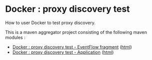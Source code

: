 # Docker : proxy discovery test

How to user Docker to test proxy discovery.

This is a maven aggregator project consisting of the following maven modules :

* [Docker : proxy discovery test - EventFlow fragment](pd-test-ef/src/site/markdown/index.md) ([html](https://tibcosoftware.github.io/tibco-streaming-samples/10.5.0-SNAPSHOT/docker/pd-test/pd-test-ef/))
* [Docker : proxy discovery test - Application](pd-test-app/src/site/markdown/index.md) ([html](https://tibcosoftware.github.io/tibco-streaming-samples/10.5.0-SNAPSHOT/docker/pd-test/pd-test-app/))
